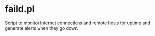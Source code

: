# faild.pl
Script to monitor Internet connections and remote hosts for uptime and generate alerts when they go down.
